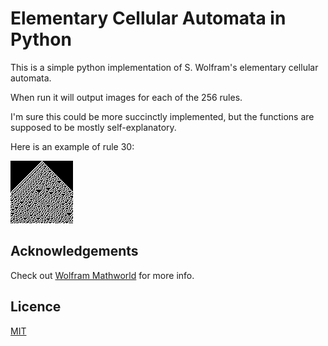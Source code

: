 # Elementary Cellular Automata in Python

This is a simple python implementation of S. Wolfram's elementary cellular automata.

When run it will output images for each of the 256 rules.

I'm sure this could be more succinctly implemented, but the functions are supposed to be mostly self-explanatory.

Here is an example of rule 30:

![RULE 30](30_ca.png)

## Acknowledgements

Check out [Wolfram Mathworld](https://mathworld.wolfram.com/CellularAutomaton.html) for more info.

## Licence
[MIT](https://choosealicense.com/licenses/mit/)
